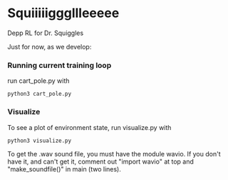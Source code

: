 # Squiiiiigggllleeeee
Depp RL for Dr. Squiggles

Just for now, as we develop:

### Running current training loop 
run cart_pole.py with 
```
python3 cart_pole.py
```

### Visualize
To see a plot of environment state, run visualize.py with
```
python3 visualize.py
```

To get the .wav sound file, you must have the module wavio. If you don't have it, and can't get it, comment out "import wavio" at top and "make_soundfile()" in main (two lines).
